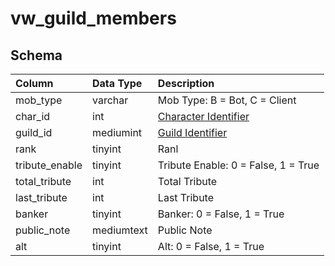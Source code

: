 # vw_guild_members

## Schema

| Column | Data Type | Description |
| :--- | :--- | :--- |
| mob_type | varchar | Mob Type: B = Bot, C = Client |
| char_id | int | [Character Identifier](../../schema/characters/character_data.md) |
| guild_id | mediumint | [Guild Identifier](../../schema/guilds/guilds.md) |
| rank | tinyint | Ranl |
| tribute_enable | tinyint | Tribute Enable: 0 = False, 1 = True |
| total_tribute | int | Total Tribute |
| last_tribute | int | Last Tribute |
| banker | tinyint | Banker: 0 = False, 1 = True |
| public_note | mediumtext | Public Note |
| alt | tinyint | Alt: 0 = False, 1 = True |

